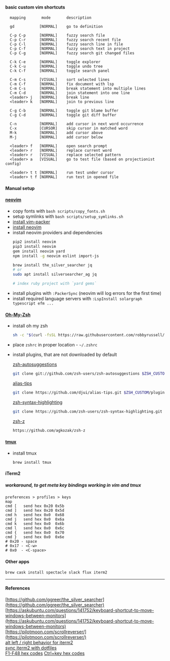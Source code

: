 #### basic custom vim shortcuts

```
  mapping       mode       description

  gd           [NORMAL]    go to definition

  C-p C-p      [NORMAL]    fuzzy search file
  C-p C-r      [NORMAL]    fuzzy search recent file
  C-p C-l      [NORMAL]    fuzzy search line in file
  C-p C-f      [NORMAL]    fuzzy search text in project
  C-p C-g      [NORMAL]    fuzzy search git changed files

  C-k C-e      [NORMAL]    toggle explorer
  C-k C-u      [NORMAL]    toggle undo tree
  C-k C-f      [NORMAL]    toggle search panel

  C-m C-s      [VISUAL]    sort selected lines
  C-m C-f      [NORMAL]    fix document with lsp
  C-m C-s      [NORMAL]    break statement into multiple lines
  C-m C-d      [NORMAL]    join statement into one line
  <leader> j   [NORMAL]    break line
  <leader> k   [NORMAL]    join to previous line

  C-g C-b      [NORMAL]    toggle git blame buffer
  C-g C-d      [NORMAL]    toggle git diff buffer

  C-n          [NORMAL]    add cursor in next word occurrence
  C-x          [CURSOR]    skip cursor in matched word
  M-k          [NORMAL]    add cursor above
  M-j          [NORMAL]    add cursor below

  <leader> f   [NORMAL]    open search prompt
  <leader> r   [NORMAL]    replace current word
  <leader> r   [VISUAL]    replace selected pattern
  <leader> a   [VISUAL]    go to test file (based on projectionist config)

  <leader> t t [NORMAL]    run test under cursor
  <leader> t f [NORMAL]    run test in opened file
```

#### Manual setup
#### [neovim](https://github.com/neovim/neovim)
- copy fonts with `bash scripts/copy_fonts.sh`
- setup symlinks with `bash scripts/setup_symlinks.sh`
- [install vim-packer](https://github.com/wbthomason/packer.nvim)
- [install neovim](https://github.com/neovim/neovim/wiki/Installing-Neovim)
- install neovim providers and dependencies
  ``` bash
  pip2 install neovim
  pip3 install neovim
  gem install neovim yard
  npm install -g neovim eslint import-js

  brew install the_silver_searcher jq
  # or
  sudo apt install silversearcher_ag jq

  # index ruby project with `yard gems`
  ```
- install plugins with `:PackerSync` (neovim will log errors for the first time)
- install required language servers with `:LspInstall solargraph typescript efm ...`

#### [Oh-My-Zsh](https://github.com/robbyrussell/oh-my-zsh)
- install oh my zsh
  ``` bash
  sh -c "$(curl -fsSL https://raw.githubusercontent.com/robbyrussell/oh-my-zsh/master/tools/install.sh)"
  ```
- place `zshrc` in proper location - `~/.zshrc`
- install plugins, that are not downloaded by default

  [zsh-autosuggestions](https://github.com/zsh-users/zsh-autosuggestions)
  
  ``` bash
  git clone git://github.com/zsh-users/zsh-autosuggestions $ZSH_CUSTOM/plugins/zsh-autosuggestions
  ```
  
  [alias-tips](https://github.com/djui/alias-tips)
  
  ``` bash
  git clone https://github.com/djui/alias-tips.git $ZSH_CUSTOM/plugins/alias-tips
  ```
  
  [zsh-syntax-highlighting](https://github.com/zsh-users/zsh-syntax-highlighting)
  
  ``` bash
  git clone https://github.com/zsh-users/zsh-syntax-highlighting.git ${ZSH_CUSTOM:-~/.oh-my-zsh/custom}/plugins/zsh-syntax-highlighting
  ```

  [zsh-z](https://github.com/agkozak/zsh-z)

  ``` bash
  https://github.com/agkozak/zsh-z
  ```
  
#### [tmux](https://github.com/tmux/tmux/wiki)
- install tmux
  ```
  brew install tmux
  ```


#### iTerm2
##### workaround, to get meta key bindings working in vim and tmux

```
preferences > profiles > keys
map
cmd [	send hex 0x20 0x5b
cmd ]	send hex 0x20 0x5d
cmd h	send hex 0x0  0x68
cmd j	send hex 0x0  0x6a
cmd k	send hex 0x0  0x6b
cmd l	send hex 0x0  0x6c
cmd {	send hex 0x0  0x70
cmd }	send hex 0x0  0x6e
# 0x20 - space
# 0x17 - <C-w>
# 0x0  - <C-space>
```

#### Other apps
```
brew cask install spectacle slack flux iterm2
```

---

#### References

[https://github.com/ggreer/the_silver_searcher](https://github.com/ggreer/the_silver_searcher)  
[https://askubuntu.com/questions/141752/keyboard-shortcut-to-move-windows-between-monitors](https://askubuntu.com/questions/141752/keyboard-shortcut-to-move-windows-between-monitors)  
[https://pilotmoon.com/scrollreverser/](https://pilotmoon.com/scrollreverser/)  
[alt left / right behavior for iterm2](https://apple.stackexchange.com/questions/136928/using-alt-cmd-right-left-arrow-in-iterm)  
[sync iterm2 with dotfiles](http://stratus3d.com/blog/2015/02/28/sync-iterm2-profile-with-dotfiles-repository/)  
[F1-F48 hex codes](http://aperiodic.net/phil/archives/Geekery/term-function-keys.html)
[Ctrl+key hex codes](http://www.physics.udel.edu/~watson/scen103/ascii.html)
